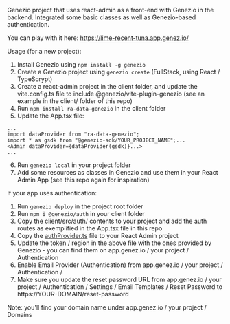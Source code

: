 Genezio project that uses react-admin as a front-end with Genezio in the backend. Integrated some basic classes as well as Genezio-based authentication.

You can play with it here: https://lime-recent-tuna.app.genez.io/

Usage (for a new project):

1. Install Genezio using `npm install -g genezio`
2. Create a Genezio project using `genezio create` (FullStack, using React / TypeScrypt) 
3. Create a react-admin project in the client folder, and update the vite.config.ts file to include @genezio/vite-plugin-genezio (see an example in the client/ folder of this repo)
4. Run `npm install ra-data-genezio` in the client folder
5. Update the App.tsx file:
```
...
import dataProvider from "ra-data-genezio";
import * as gsdk from "@genezio-sdk/YOUR_PROJECT_NAME";...
<Admin dataProvider={dataProvider(gsdk)}...>
...
```
6. Run `genezio local` in your project folder
7. Add some resources as classes in Genezio and use them in your React Admin App (see this repo again for inspiration)

If your app uses authentication:

1. Run `genezio deploy` in the project root folder
1. Run `npm i @genezio/auth` in your client folder
2. Copy the client/src/auth/ contents to your project and add the auth routes as exemplified in the App.tsx file in this repo
3. Copy the [authProvider.ts](https://github.com/bogdanripa/react-admin-genezio/blob/main/example/client/src/authProvider.ts) file to your React Admin project
4. Update the token / region in the above file with the ones provided by Genezio - you can find them on app.genez.io / your project / Authentication
5. Enable Email Provider (Authentication) from app.genez.io / your project / Authentication / 
6. Make sure you update the reset password URL from app.genez.io / your project / Authentication / Settings / Email Templates / Reset Password to https://YOUR-DOMAIN/reset-password

Note: you'll find your domain name under  app.genez.io / your project / Domains

